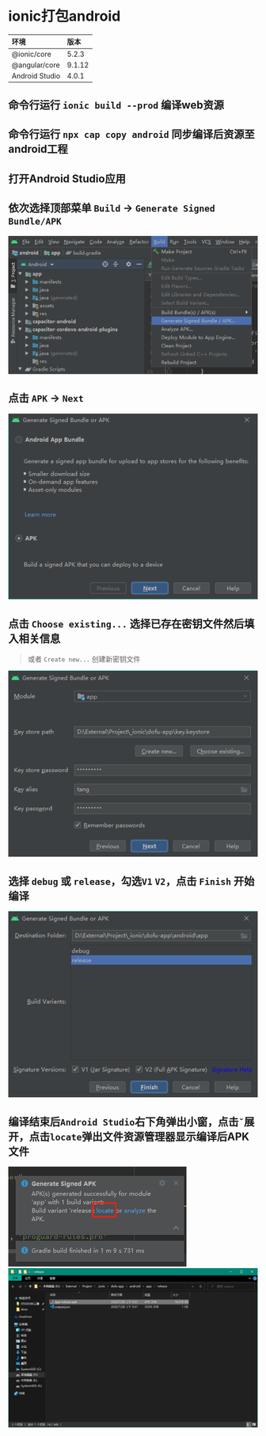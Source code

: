 # ionic打包android

|环境|版本|
|:-----|:-----|
|@ionic/core|5.2.3|
|@angular/core|9.1.12|
|Android Studio|4.0.1|

## 命令行运行 `ionic build --prod` 编译web资源

## 命令行运行 `npx cap copy android` 同步编译后资源至android工程

## 打开Android Studio应用

## 依次选择顶部菜单 `Build` -> `Generate Signed Bundle/APK`
![](res/as_menu.png)

## 点击 `APK` -> `Next`
![](res/as_generate_1.png)

## 点击 `Choose existing...` 选择已存在密钥文件然后填入相关信息
> 或者 `Create new...` 创建新密钥文件

![](res/as_generate_2.png)

## 选择 `debug` 或 `release`，勾选`V1` `V2`，点击 `Finish` 开始编译
![](res/as_generate_3.png)

## 编译结束后`Android Studio`右下角弹出小窗，点击`ˇ`展开，点击`locate`弹出文件资源管理器显示编译后APK文件
![](res/as_build_toast.png)
![](res/as_file_apk.png)

